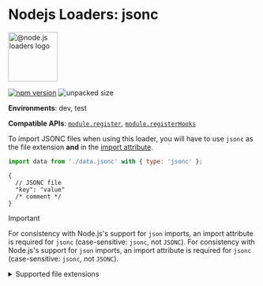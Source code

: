 # Nodejs Loaders: jsonc

<img src="https://raw.githubusercontent.com/nodejs-loader/nodejs-loaders/refs/heads/main/logo.svg" height="100" width="100" alt="@node.js loaders logo" />

[![npm version](https://img.shields.io/npm/v/@nodejs-loaders/jsonc.svg)](https://www.npmjs.com/package/@nodejs-loaders/jsonc)
![unpacked size](https://img.shields.io/npm/unpacked-size/@nodejs-loaders/jsonc)

**Environments**: dev, test

**Compatible APIs**: [`module.register`](https://nodejs.org/api/module.html#moduleregisterspecifier-parenturl-options), [`module.registerHooks`](https://nodejs.org/api/module.html#moduleregisterhooksoptions)

To import JSONC files when using this loader, you will have to use `jsonc` as the file extension **and** in the [import attribute](https://developer.mozilla.org/en-US/docs/Web/JavaScript/Reference/Statements/import/with).

```js
import data from './data.jsonc' with { type: 'jsonc' };
```

```jsonc
{
  // JSONC file
  "key": "value"
  /* comment */
}
```

> [!IMPORTANT]
> For consistency with Node.js's support for `json` imports, an import attribute is required for `jsonc` (case-sensitive: `jsonc`, not `JSONC`).
> For consistency with Node.js's support for `json` imports, an import attribute is required for `jsonc` (case-sensitive: `jsonc`, not `JSONC`).

<details>
<summary>Supported file extensions</summary>

* `.jsonc`
</details>
